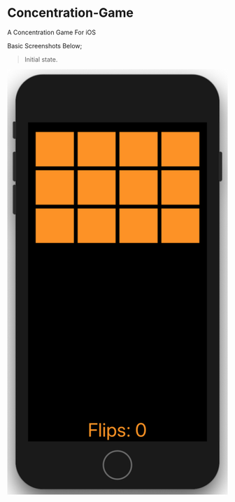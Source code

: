# Concentration-Game
A Concentration Game For iOS 

Basic Screenshots Below;

> Initial state.

![](https://github.com/Abdulhalik/Concentration-Game/blob/master/GH_Sources/Screen%20Shot%202019-12-06%20at%2014.45.47.png)


